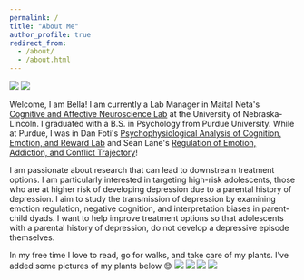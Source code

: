 ```yaml
---
permalink: /
title: "About Me"
author_profile: true
redirect_from: 
  - /about/
  - /about.html
---
```


![]("purduelogo.jpeg") ![]("unllogo.png")

Welcome, I am Bella! I am currently a Lab Manager in Maital Neta's [Cognitive and Affective Neuroscience Lab](https://canlab.unl.edu/) at the University of Nebraska-Lincoln. I graduated with a B.S. in Psychology from Purdue University. While at Purdue, I was in Dan Foti's [Psychophysiological Analysis of Cognition, Emotion, and Reward Lab](https://www.pacer-lab.com/) and Sean Lane's [Regulation of Emotion, Addiction, and Conflict Trajectory](https://reactlab.wixsite.com/reactlab)! 


I am passionate about research that can lead to downstream treatment options. I am particularly interested in targeting high-risk adolescents, those who are at higher risk of developing depression due to a parental history of depression. I aim to study the transmission of depression by examining emotion regulation, negative cognition, and interpretation biases in parent-child dyads. I want to help improve treatment options so that adolescents with a parental history of depression, do not develop a depressive episode themselves.


In my free time I love to read, go for walks, and take care of my plants. I've added some pictures of my plants below 😊
![]("pothos1.jpg") ![]("succulent1.jpg") ![]("philodendron1.jpg") ![]("succulent2.jpg")
